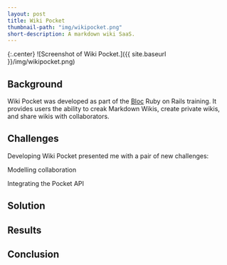 ```yaml
---
layout: post
title: Wiki Pocket
thumbnail-path: "img/wikipocket.png"
short-description: A markdown wiki SaaS.
---
```


{:.center}
![Screenshot of Wiki Pocket.]({{ site.baseurl }}/img/wikipocket.png)

## Background

Wiki Pocket was developed as part of the [Bloc](https://bloc.io) Ruby on Rails training. It provides users the ability to creak Markdown Wikis, create private wikis, and share wikis with collaborators. 

## Challenges

Developing Wiki Pocket presented me with a pair of new challenges:

Modelling collaboration

Integrating the Pocket API


## Solution


## Results



## Conclusion

